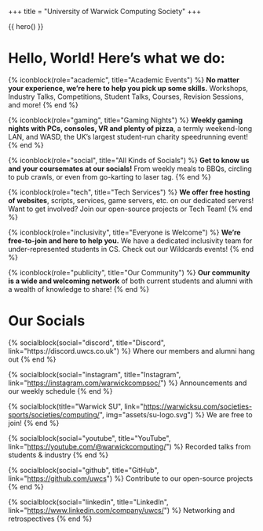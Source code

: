+++
title = "University of Warwick Computing Society"
+++

{{ hero() }}

<!-- Unfortunately, Zola doesn't allow nested shortcodes -->
<!-- This is expanding the blue.html shortcode -->
<div class="blue w-100 vstack align-items-center px-3"  data-bs-theme="dark">

<h1 class="text-center">Hello, World! Here’s what we do:</h1>

<div id="info" class="w-100 d-flex flex-wrap justify-content-center">

{% iconblock(role="academic", title="Academic Events") %}
**No matter your experience, we’re here to help you pick up some skills.** Workshops, Industry Talks, Competitions, Student Talks, Courses, Revision Sessions, and more!
{% end %}
      
{% iconblock(role="gaming", title="Gaming Nights") %}
**Weekly gaming nights with PCs, consoles, VR and plenty of pizza**, a termly weekend-long LAN, and WASD, the UK’s largest student-run charity speedrunning event!
{% end %}

{% iconblock(role="social", title="All Kinds of Socials") %}
**Get to know us and your coursemates at our socials!** From weekly meals to BBQs, circling to pub crawls, or even from go-karting to laser tag.
{% end %}
      
{% iconblock(role="tech", title="Tech Services") %}
**We offer free hosting of websites**, scripts, services, game servers, etc. on our dedicated servers! Want to get involved? Join our open-source projects or Tech Team!
{% end %}

{% iconblock(role="inclusivity", title="Everyone is Welcome") %}
**We’re free-to-join and here to help you.** We have a dedicated inclusivity team for under-represented students in CS. Check out our Wildcards events!
{% end %}
      
{% iconblock(role="publicity", title="Our Community") %}
**Our community is a wide and welcoming network** of both current students and alumni with a wealth of knowledge to share!
{% end %}

</div>
</div>


<div class="w-100 vstack align-items-center my-5 pt-5">
<h1>Our Socials</h1>

<div id="socials" class="mb-5 col-md-11 gap-3 row justify-content-evenly mx-4">
{% socialblock(social="discord", title="Discord", link="https://discord.uwcs.co.uk") %}
Where our members and alumni hang out
{% end %}

{% socialblock(social="instagram", title="Instagram", link="https://instagram.com/warwickcompsoc/") %}
Announcements and our weekly schedule
{% end %}

{% socialblock(title="Warwick SU", link="https://warwicksu.com/societies-sports/societies/computing/", img="assets/su-logo.svg") %}
We are free to join!
{% end %}

{% socialblock(social="youtube", title="YouTube", link="https://youtube.com/@warwickcomputing/") %}
Recorded talks from students & industry
{% end %}

{% socialblock(social="github", title="GitHub", link="https://github.com/uwcs") %}
Contribute to our open-source projects
{% end %}

{% socialblock(social="linkedin", title="LinkedIn", link="https://www.linkedin.com/company/uwcs/") %}
Networking and retrospectives
{% end %}

</div>
</div>
